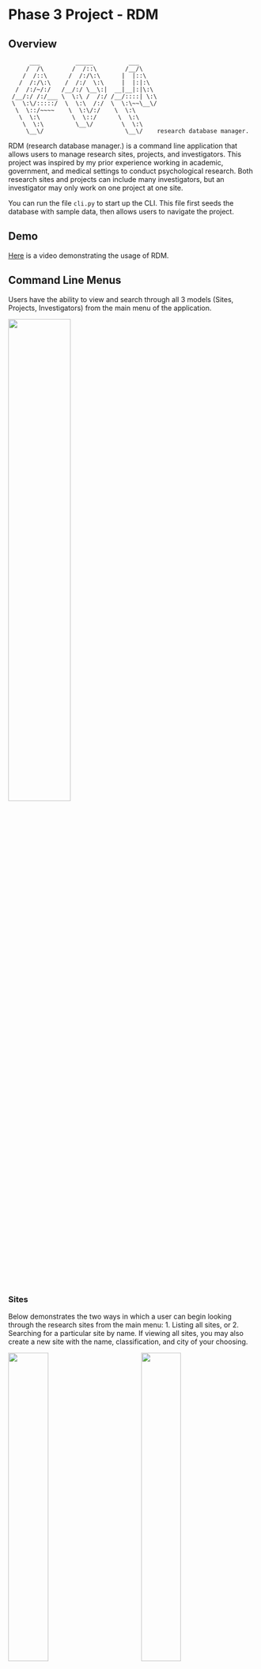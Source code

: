 # Phase 3 Project - RDM

## Overview

          ___          _____          ___
         /  /\        /  /::\        /__/\
        /  /::\      /  /:/\:\      |  |::\
       /  /:/\:\    /  /:/  \:\     |  |:|:\
      /  /:/~/:/   /__/:/ \__\:|  __|__|:|\:\
     /__/:/ /:/___ \  \:\ /  /:/ /__/::::| \:\
     \  \:\/:::::/  \  \:\  /:/  \  \:\~~\__\/
      \  \::/~~~~    \  \:\/:/    \  \:\
       \  \:\         \  \::/      \  \:\
        \  \:\         \__\/        \  \:\
         \__\/                       \__\/    research database manager.

RDM (research database manager.) is a command line application that allows users to manage research sites, projects, and investigators. This project was inspired by my prior experience working in academic, government, and medical settings to conduct psychological research. Both research sites and projects can include many investigators, but an investigator may only work on one project at one site.

You can run the file `cli.py` to start up the CLI. This file first seeds the database with sample data, then allows users to navigate the project.

## Demo

[Here](https://www.youtube.com/watch?v=JrtR0XUZG3Y) is a video demonstrating the usage of RDM.

## Command Line Menus

Users have the ability to view and search through all 3 models (Sites, Projects, Investigators) from the main menu of the application.

<img src="images/main_menu.png" width="50%" />

### Sites

Below demonstrates the two ways in which a user can begin looking through the research sites from the main menu: 1. Listing all sites, or 2. Searching for a particular site by name. If viewing all sites, you may also create a new site with the name, classification, and city of your choosing.

<p>
  <img src="images/sites_1.png" width='40%'/>
  &nbsp; &nbsp; &nbsp; &nbsp; &nbsp; &nbsp; &nbsp; &nbsp;
  <img src="images/sites_2.png" width='40%'/> 
</p>

Once on a site, users can view and edit its investigators, delete the site, or view the titles of its associated projects as a bonus. Sites and Projects have a many to many relationship through Investigators. Many projects can be worked on at one site, and many sites can collaborate on one project.

&nbsp;

### Projects

Similar to sites, users can look through projects from the main menu by selecting from all projects or searching by title directly:

<p>
  <img src="images/projects_1.png" width='40%'/>
  &nbsp; &nbsp; &nbsp; &nbsp; &nbsp; &nbsp; &nbsp; &nbsp;
  <img src="images/projects_2.png" width='40%'/> 
</p>

Projects have the same menu options as sites where a user can view/edit its investigators, delete projects, or view the names of its sites. If a site or project is deleted, so are its investigators. This is similar to a company or initiative firing its employees before desolving itself.

&nbsp;

### Investigators

Lastly from the main menu, users can view all investigators and select from the list or search by name directly.

<p>
  <img src="images/investigators_1.png" width='40%'/>
  &nbsp; &nbsp; &nbsp; &nbsp; &nbsp; &nbsp; &nbsp; &nbsp;
  <img src="images/investigators_2.png" width='40%'/>
</p>

While viewing an investigator, you can delete them or update their site, project, and name. If you were to select an investigator from within a site or project (rather than searching by name or selecting from the full list), you will be navigated to the same investigator page.

|            From a Site            |            From a Project            |
| :-------------------------------: | :----------------------------------: |
| ![](images/site_investigator.png) | ![](images/project_investigator.png) |

## Helper Functions

`helpers.py` contains numerous helper functions that support the CLI interactivity. Below is an overview of these functions:

`exit_program()` exits the program when a user selects 0 at any point during the program.

--

`all_sites()` prompts users for choices that trigger other functions involving sites, after all sites are rendered in the terminal.

`all_sites_menu()` displays a menu of options when the user is viewing a list of all sites.

`site_details()` displays the details for a site and prompts the user for follow-up input, passing those values to other functions.

`site_details_menu()` displays a menu of options when the user is viewing one site.

`list_sites(sites)` prints a formatted list of sites provided as a parameter.

`add_site()` prompts the user for site details and creates a new site in the database.

`find_site_by_name()` prompts the user for a name and calls a class method to search the database for that site.

`site_projects(site)` calls helper functions to display a menu of options and print the projects associated with the given site. Prompts the user for follow-up input.

--

`investigators(site=None, project=None)` prompts users for choices that trigger other functions involving investigators, after all investigators are displayed in the terminal. Investigators are displayed based on whether one is viewing them from within a site, project, or the full investigator list.

`investigators_menu()` displays a menu of options when the user is viewing a list of investigators.

`investigator_details()` displays the details for an investigator and prompts the user for follow-up input, passing those values to other functions.

`investigator_details_menu()` displays a menu of options when the user is viewing one investigator.

`list_investigators(investigators)` prints a formatted list of investigators provided as a parameter.

`add_investigator(site=None, project=None)` prompts the user for investigator details and creates a new investigator in the database. `site` and `project` parameters help determine whether to add the investigator to a given site or project, or whether the user needs to supply both.

`update_investigator(investigator)` prompts the user for new investigator details and persists those changes to the database.

`find_investigator_by_name()` prompts the user for a name and calls a class method to search the database for that investigator.

--

`all_projects()` prompts users for choices that trigger other functions involving projects, after all projects are displayed in the terminal.

`all_projects_menu()` displays a menu of options when the user is viewing a list of all projects.

`project_details()` displays the details for a project and prompts the user for follow-up input, passing those values to other functions.

`project_details_menu()` displays a menu of options when the user is viewing one project.

`list_projects(projects)` prints a formatted list of projects provided as a parameter.

`add_project()` prompts the user for project details and creates a new project in the database.

`find_project_by_title()` prompts the user for a title and calls a class method to search the database for that project.

`project_sites(project)` calls helper functions to display a menu of options and print a project's sites. Prompts the user for follow-up input.

--

`projects_sites_menu()` displays a menu of options when viewing the Sites/Projects many-to-many relationship (projects associated with a site or sites associated with a project).

&nbsp;

## Models

Behind the scenes, this project is using 3 classes/models to manage the functionality of and relationships between sites, investigators, and projects. The models have many of the same methods.

### Site

`sites.py` contains the `Site` class which is responsible for the functionality of all `Site` objects. It includes the properties `name`, `city`, and `classification` which are validated whenever updated. It also includes methods to create and drop the 'sites' table, create a `Site`, update a `Site`, delete a `Site`, get all `Sites`s, find a `Site` by name or id, and display its investigators or projects. It also includes a method to create a `Site` from a row of the database (for use in other methods).

Here is an example of a `Site` printed: "Site 1: James J. Peters VA | Bronx | Government institution"

### Investigator

`investigators.py` contains the `Investigator` class which is responsible for the functionality of all `Investigator` objects. It includes the properties `name`, `site_id`, and `project_id` which are validated whenever updated. It also includes methods to create and drop the 'investigators' table, create an `Investigator`, update an `Investigator`, delete an `Investigator`, get all `Investigator`s, and find an `Investigator` by name or id. It also includes a method to create an `Investigator` from a row of the database (for use in other methods).

Here is an example of an `Investigator` printed: "Investigator 1: Jack Taylor | Site 4 | Project 3"

### Project

`projects.py` contains the `Project` class which is responsible for the functionality of all `Project` objects. It includes the properties `title` and `funding` which are validated whenever updated. It also includes methods to create and drop the 'projects' table, create a `Project`, update a `Project`, delete a `Project`, get all `Project`s, find a `Project` by name or id, and display its investigators or sites. It also includes a method to create a `Project` from a row of the database (for use in other methods).

Here is an example of a `Project` printed: "Project 1: Predicting Depression in Long COVID Patients | $100000 in funding"
